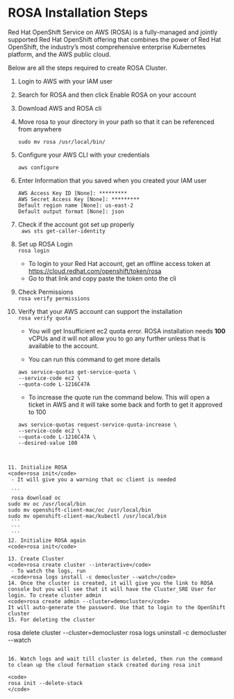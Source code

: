 # ROSA Installation Steps

Red Hat OpenShift Service on AWS (ROSA) is a fully-managed and jointly supported Red Hat OpenShift offering that combines the power of Red Hat OpenShift, the industry’s most comprehensive enterprise Kubernetes platform, and the AWS public cloud.

Below are all the steps required to create ROSA Cluster.

1. Login to AWS with your IAM user

2. Search for ROSA and then click Enable ROSA on your account

3. Download AWS and ROSA cli

4. Move rosa to your directory in your path so that it can be referenced from anywhere

 	<code>sudo mv rosa /usr/local/bin/</code>

5. Configure your AWS CLI with your credentials

	<code>aws configure</code>
	
6. Enter Information that you saved when you created your IAM user

	```
	AWS Access Key ID [None]: *********
	AWS Secret Access Key [None]: *********
	Default region name [None]: us-east-2
	Default output format [None]: json
	```
7. Check if the account got set up properly		
	<code>
	aws sts get-caller-identity
	</code>	
	
8. Set up ROSA Login		
<code>rosa login</code>		
	- To login to your Red Hat account, get an offline access token at  <https://cloud.redhat.com/openshift/token/rosa>		
	- Go to that link and copy paste the token onto the cli
		
9. Check Permissions  
<code>rosa verify permissions</code>

10. Verify that your AWS account can support the installation	
<code>rosa verify quota</code>
	- You will get Insufficient ec2 quota error. ROSA installation needs **100** vCPUs and it will not allow you to go any further unless that is available to the account.
	
	- You can run this command to get more details		
	```
	aws service-quotas get-service-quota \
	--service-code ec2 \	
	--quota-code L-1216C47A
	```
	
	- To increase the quote run the command below. This will open a ticket in AWS and it will take some back and forth to get it approved to 100

	```	
	aws service-quotas request-service-quota-increase \
	--service-code ec2 \	
	--quota-code L-1216C47A \	
	--desired-value 100
   ```

	
11. Initialize ROSA		
<code>rosa init</code>
	- It will give you a warning that oc client is needed

	```
	rosa download oc
   sudo mv oc /usr/local/bin
   sudo mv openshift-client-mac/oc /usr/local/bin
   sudo mv openshift-client-mac/kubectl /usr/local/bin
	```
	```
	```
12. Initialize ROSA again		
<code>rosa init</code>

13. Create Cluster		
<code>rosa create cluster --interactive</code>
	- To watch the logs, run		
	<code>rosa logs install -c democluster --watch</code>
14. Once the cluster is created, it will give you the link to ROSA console but you will see that it will have the Cluster_SRE User for login. To create cluster admin		
<code>rosa create admin --cluster=democluster</code>	
It will auto-generate the password. Use that to login to the OpenShift cluster
15. For deleting the cluster		

```
rosa delete cluster --cluster=democluster
rosa logs uninstall -c democluster --watch
```

16. Watch logs and wait till cluster is deleted, then run the command to clean up the cloud formation stack created during rosa init		

<code>
rosa init --delete-stack
</code>

	
	
	
	
	
	
	
	